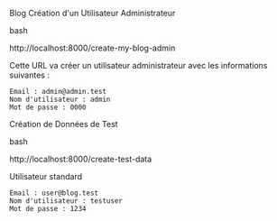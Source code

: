 Blog
Création d'un Utilisateur Administrateur

bash

http://localhost:8000/create-my-blog-admin

Cette URL va créer un utilisateur administrateur avec les informations suivantes :

    Email : admin@admin.test
    Nom d'utilisateur : admin
    Mot de passe : 0000
    

Création de Données de Test

bash

http://localhost:8000/create-test-data

Utilisateur standard

    Email : user@blog.test
    Nom d'utilisateur : testuser
    Mot de passe : 1234
    

